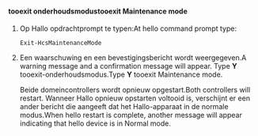 <!--author=SharS last changed: 9/17/15-->

#### <a name="tooexit-maintenance-mode"></a><span data-ttu-id="c8d17-101">tooexit onderhoudsmodus</span><span class="sxs-lookup"><span data-stu-id="c8d17-101">tooexit Maintenance mode</span></span>
1. <span data-ttu-id="c8d17-102">Op Hallo opdrachtprompt te typen:</span><span class="sxs-lookup"><span data-stu-id="c8d17-102">At hello command prompt type:</span></span>
   
     `Exit-HcsMaintenanceMode`
2. <span data-ttu-id="c8d17-103">Een waarschuwing en een bevestigingsbericht wordt weergegeven.</span><span class="sxs-lookup"><span data-stu-id="c8d17-103">A warning message and a confirmation message will appear.</span></span> <span data-ttu-id="c8d17-104">Type **Y** tooexit-onderhoudsmodus.</span><span class="sxs-lookup"><span data-stu-id="c8d17-104">Type **Y** tooexit Maintenance mode.</span></span>
   
    <span data-ttu-id="c8d17-105">Beide domeincontrollers wordt opnieuw opgestart.</span><span class="sxs-lookup"><span data-stu-id="c8d17-105">Both controllers will restart.</span></span> <span data-ttu-id="c8d17-106">Wanneer Hallo opnieuw opstarten voltooid is, verschijnt er een ander bericht die aangeeft dat het Hallo-apparaat in de normale modus.</span><span class="sxs-lookup"><span data-stu-id="c8d17-106">When hello restart is complete, another message will appear indicating that hello device is in Normal mode.</span></span>

